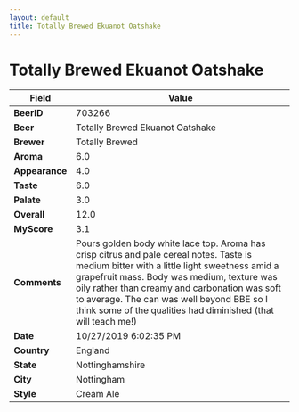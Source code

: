 ```yaml
---
layout: default
title: Totally Brewed Ekuanot Oatshake
---
```


# Totally Brewed Ekuanot Oatshake

| Field         | Value     |
|---------------|-----------|
| **BeerID** | 703266 |
| **Beer** | Totally Brewed Ekuanot Oatshake |
| **Brewer** | Totally Brewed |
| **Aroma** | 6.0 |
| **Appearance** | 4.0 |
| **Taste** | 6.0 |
| **Palate** | 3.0 |
| **Overall** | 12.0 |
| **MyScore** | 3.1 |
| **Comments** | Pours golden body white lace top. Aroma has crisp citrus and pale cereal notes. Taste is medium bitter with a little light sweetness amid a grapefruit mass. Body was medium, texture was oily rather than creamy and carbonation was soft to average. The can was well beyond BBE so I think some of the qualities had diminished (that will teach me!) |
| **Date** | 10/27/2019 6:02:35 PM |
| **Country** | England |
| **State** | Nottinghamshire |
| **City** | Nottingham |
| **Style** | Cream Ale |

